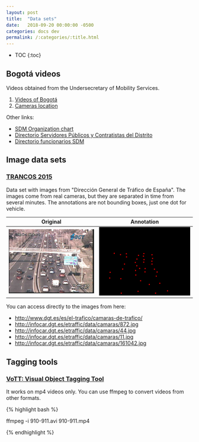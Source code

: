 ```yaml
---
layout: post
title:  "Data sets"
date:   2018-09-20 00:00:00 -0500
categories: docs dev
permalink: /:categories/:title.html
---
```


* TOC
{:toc}


## Bogotá videos

Videos obtained from the Undersecretary of Mobility Services.

1. [Videos of Bogotá][bog_mega]
1. [Cameras location][sdm-cameras]

Other links:
* [SDM Organization chart][sdm-organization]
* [Directorio Servidores Públicos y Contratistas del Distrito ][sideap]
* [Directorio funcionarios SDM][sdm-officials]


## Image data sets


### [TRANCOS 2015][trancos]

Data set with images from "Dirección General de Tráfico de España". The images come from real cameras, but they are separated in time from several minutes. The annotations are not bounding boxes, just one dot for vehicle.

| Original | Annotation |
|-------|--------|
| ![](/assets/img/trancos_1.jpg) | ![](/assets/img/trancos_1_dots.png) |

You can access directly to the images from here:
* <http://www.dgt.es/es/el-trafico/camaras-de-trafico/>
* <http://infocar.dgt.es/etraffic/data/camaras/872.jpg>
* <http://infocar.dgt.es/etraffic/data/camaras/44.jpg>
* <http://infocar.dgt.es/etraffic/data/camaras/11.jpg>
* <http://infocar.dgt.es/etraffic/data/camaras/161042.jpg>


## Tagging tools


### [VoTT: Visual Object Tagging Tool][vott]

It works on mp4 videos only. You can use ffmpeg to convert videos from other formats.

{% highlight bash %}

ffmpeg -i 910-911.avi 910-911.mp4

{% endhighlight %}


[bog_mega]: https://mega.nz/#F!2lwy0QxJ!MCx5X7fKRqJqhj99QJNRog
[vott]: https://github.com/Microsoft/VoTT
[trancos]: http://agamenon.tsc.uah.es/Personales/rlopez/data/trancos/
[sdm-organization]: http://www.movilidadbogota.gov.co/web/organigrama
[sideap]: https://sideap.serviciocivil.gov.co/sideap/faces/directorioServidores.xhtml?idEntidad=113
[sdm-cameras]: http://www.simur.gov.co/SimurMapaMovilidadWA/mapamovilidad
[sdm-officials]: http://www.movilidadbogota.gov.co/web/sites/default/files/DIRECTORIO%20DE%20FUNCIONARIOS%2017042018%20V.6.pdf

